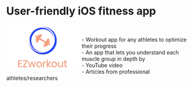 # User-friendly iOS fitness app
<img align="left" alt="EZ app | app store" width="200px" src="https://raw.githubusercontent.com/Michael9905/iOS-workout-app/main/Screenshots/EZ_logo.png" /><br>

<p> - Workout app for any athletes to optimize their progress <br>
     - An app that lets you understand each muscle group in depth by <br>
         - YouTube video <br>
         - Articles from professional athletes/researchers <br>
 </p>
